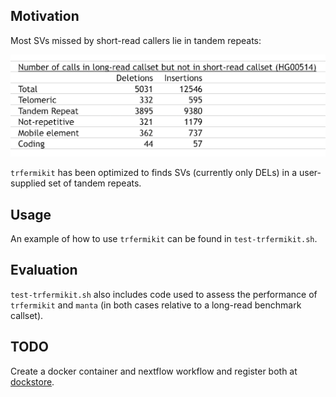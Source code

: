 ## Motivation 

Most SVs missed by short-read callers lie in tandem repeats: 

![](images/most_missing_SVs_lie_in_tandem_repeats.png)

`trfermikit` has been optimized to finds SVs (currently only DELs) in a user-supplied set of tandem repeats. 

## Usage

An example of how to use `trfermikit` can be found in `test-trfermikit.sh`. 

## Evaluation 

`test-trfermikit.sh` also includes code used to assess the performance of `trfermikit` 
and `manta` (in both cases relative to a long-read benchmark callset).

## TODO

Create a docker container and nextflow workflow and register both at [dockstore](https://dockstore.org/).

